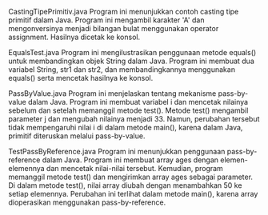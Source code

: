 CastingTipePrimitiv.java
Program ini menunjukkan contoh casting tipe primitif dalam Java. Program ini mengambil karakter 'A' dan mengonversinya menjadi bilangan bulat menggunakan operator assignment. Hasilnya dicetak ke konsol.

EqualsTest.java
Program ini mengilustrasikan penggunaan metode equals() untuk membandingkan objek String dalam Java. Program ini membuat dua variabel String, str1 dan str2, dan membandingkannya menggunakan equals() serta mencetak hasilnya ke konsol.

PassByValue.java
Program ini menjelaskan tentang mekanisme pass-by-value dalam Java. Program ini membuat variabel i dan mencetak nilainya sebelum dan setelah memanggil metode test(). Metode test() mengambil parameter j dan mengubah nilainya menjadi 33. Namun, perubahan tersebut tidak mempengaruhi nilai i di dalam metode main(), karena dalam Java, primitif diteruskan melalui pass-by-value.

TestPassByReference.java
Program ini menunjukkan penggunaan pass-by-reference dalam Java. Program ini membuat array ages dengan elemen-elemennya dan mencetak nilai-nilai tersebut. Kemudian, program memanggil metode test() dan mengirimkan array ages sebagai parameter. Di dalam metode test(), nilai array diubah dengan menambahkan 50 ke setiap elemennya. Perubahan ini terlihat dalam metode main(), karena array dioperasikan menggunakan pass-by-reference.
